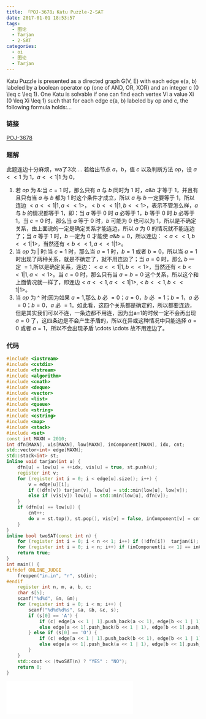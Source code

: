 ```yaml
---
title: 「POJ-3678」Katu Puzzle-2-SAT
date: 2017-01-01 18:53:57
tags:
  - 图论
  - Tarjan
  - 2-SAT
categories:
  - oi
  - 图论
  - Tarjan
---
```

Katu Puzzle is presented as a directed graph G(V, E) with each edge e(a, b) labeled by a boolean operator op (one of AND, OR, XOR) and an integer c (0  \leq  c  \leq  1). One Katu is solvable if one can find each vertex Vi a value Xi (0  \leq  Xi  \leq  1) such that for each edge e(a, b) labeled by op and c, the following formula holds:...
<!-- more -->
### 链接
[POJ-3678](http://poj.org/problem?id=3678)
### 题解
此题连边十分麻烦，wa了3次....
若给出节点 $a$，$b$，值 $c$ 以及判断方法 $op$，设 $a << 1$ 为 $1$，$a << 1 | 1$ 为 $0$，
1. 若 $op$ 为 $\&$:当 $c=1$ 时，那么只有 $a$ 与 $b$ 同时为 $1$ 时，$a \& b$ 才等于 $1$，并且有且只有当 $a$ 与 $b$ 都为 $1$ 时这个条件才成立，所以 $a$ 与 $b$ 一定要等于 $1$，所以连边 $< a << 1 | 1, a << 1 >$，$< b << 1 | 1,b << 1 >$，表示不管怎么样，$a$ 与 $b$ 的情况都等于 $1$，即：当 $a$ 等于 $0$ 时 $a$ 必等于 $1$，$b$ 等于 $0$ 时 $b$ 必等于 $1$。当 $c=0$ 时，那么当 $a$ 等于 $0$ 时，$b$ 可能为 $0$ 也可以为 $1$，所以是不确定关系，由上面说的一定是确定关系才能连边，所以 $a$ 为 $0$ 的情况就不能连边了；当 $a$ 等于 $1$ 时，$b$ 一定为 $0$ 才能使 $a \& b =0$，所以连边：$< a << 1,b << 1 | 1 >$，当然还有$< b << 1,a << 1 | 1 >$。
2. 当 $op$ 为 $|$ 时:当 $c=1$ 时，那么当 $a=1$ 时，$b=1$ 或者 $b=0$，所以当 $a=1$ 时出现了两种关系，就是不确定了，就不用连边了；当 $a=0$ 时，那么 $b$ 一定 $=1$,所以是确定关系，连边：$< a << 1 | 1,b << 1 >$，当然还有$< b << 1 | 1,a << 1 >$。当 $c=0$ 时，那么只有当 $a=b=0$ 这个关系，所以这个和上面情况就一样了，即连边$< a << 1,a << 1 | 1 >$,$< b << 1,b << 1 | 1 >$。
3. 当 $op$ 为 ^ 时:因为如果 $a=1$,那么 $b$ 必 $=0$；$a=0$，$b$ 必 $=1$；$b=1$，$a$ 必 $=0$；$b=0$，$a$ 必 $=1$。如此看，这四个关系都是确定的，所以都要连边，但是其实我们可以不连，一条边都不用连，因为出a=1的时候一定不会再出现 $a=0$ 了，这四条边是不会产生矛盾的，所以在异或这种情况中只能选择 $a=0$ 或者 $a=1$，所以不会出现矛盾 \cdots  \cdots 故不用连边了。

### 代码
``` cpp
#include <iostream>
#include <cstdio>
#include <fstream>
#include <algorithm>
#include <cmath>
#include <deque>
#include <vector>
#include <list>
#include <queue>
#include <string>
#include <cstring>
#include <map>
#include <stack>
#include <set>
const int MAXN = 2010;
int dfn[MAXN], vis[MAXN], low[MAXN], inComponent[MAXN], idx, cnt;
std::vector<int> edge[MAXN];
std::stack<int> st;
inline void tarjan(int u) {
    dfn[u] = low[u] = ++idx, vis[u] = true, st.push(u);
    register int v;
    for (register int i = 0; i < edge[u].size(); i++) {
        v = edge[u][i];
        if (!dfn[v]) tarjan(v), low[u] = std::min(low[u], low[v]);
        else if (vis[v]) low[u] = std::min(low[u], dfn[v]);
    }
    if (dfn[u] == low[u]) {
        cnt++;
        do v = st.top(), st.pop(), vis[v] = false, inComponent[v] = cnt; while (v != u);
    }
}
inline bool twoSAT(const int n) {
    for (register int i = 0; i < n << 1; i++) if (!dfn[i])  tarjan(i);
    for (register int i = 0; i < n; i++) if (inComponent[i << 1] == inComponent[i << 1 | 1]) return false;
    return true;
}
int main() {
#ifndef ONLINE_JUDGE
    freopen("in.in", "r", stdin);
#endif
    register int n, m, a, b, c;
    char s[5];
    scanf("%d%d", &n, &m);
    for (register int i = 0; i < m; i++) {
        scanf("%d%d%d%s", &a, &b, &c, s);
        if (s[0] == 'A') {
            if (c) edge[a << 1 | 1].push_back(a << 1), edge[b << 1 | 1].push_back(b << 1);
            else edge[a << 1].push_back(b << 1 | 1), edge[b << 1].push_back(a << 1 | 1);
        } else if (s[0] == 'O') {
            if (c) edge[a << 1 | 1].push_back(b << 1), edge[b << 1 | 1].push_back(a << 1);
            else edge[a << 1].push_back(a << 1 | 1), edge[b << 1].push_back(b << 1 | 1);
        }
    }
    std::cout << (twoSAT(n) ? "YES" : "NO");
    return 0;
}
```
<iframe frameborder="no" border="0" marginwidth="0" marginheight="0" width=330 height=86 src="//music.163.com/outchain/player?type=2&id=869224&auto=1&height=66"></iframe>
